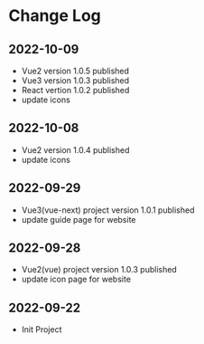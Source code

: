 # Change Log

## 2022-10-09
- Vue2 version 1.0.5 published
- Vue3 version 1.0.3 published
- React vertion 1.0.2 published
- update icons

## 2022-10-08
- Vue2 version 1.0.4 published
- update icons

## 2022-09-29
- Vue3(vue-next) project version 1.0.1 published
- update guide page for website

## 2022-09-28
- Vue2(vue) project version 1.0.3 published
- update icon page for website

## 2022-09-22
- Init Project